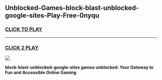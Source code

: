 
## Unblocked-Games-block-blast-unblocked-google-sites-Play-Free-0nyqu
<h3>
<a href="https://premium76.site?title=block-blast-unblocked-google-sites&ref=18A1">CLICK TO PLAY</a></h3>
<hr>

<h3>
<a href="https://premium76.site?title=block-blast-unblocked-google-sites&ref=18A1">CLICK 2 PLAY</a>
  
</h3>

<a href="https://premium76.site?title=block-blast-unblocked-google-sites&ref=18A1"><img src="https://clearcache.store/games.png"></a>


**block-blast-unblocked-google-sites games unblocked: Your Gateway to Fun and Accessible Online Gaming**
